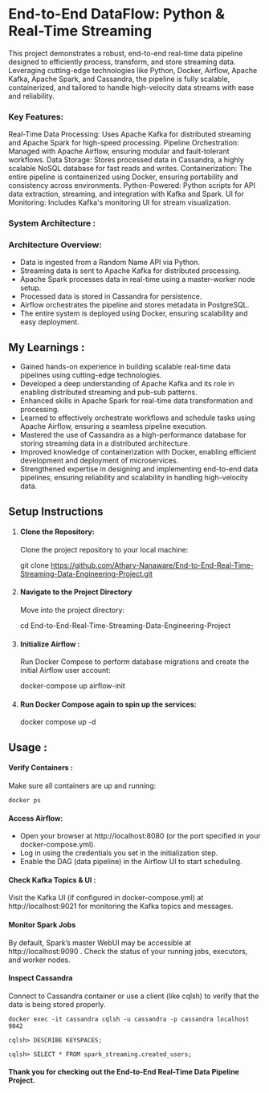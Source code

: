 
# **End-to-End DataFlow: Python & Real-Time Streaming**

This project demonstrates a robust, end-to-end real-time data pipeline designed to efficiently process, transform, 
and store streaming data. Leveraging cutting-edge technologies like Python, Docker, Airflow, Apache Kafka, 
Apache Spark, and Cassandra, the pipeline is fully scalable, containerized, and tailored to handle 
high-velocity data streams with ease and reliability.


### Key Features:

Real-Time Data Processing: Uses Apache Kafka for distributed streaming and Apache Spark for high-speed processing.
Pipeline Orchestration: Managed with Apache Airflow, ensuring modular and fault-tolerant workflows.
Data Storage: Stores processed data in Cassandra, a highly scalable NoSQL database for fast reads and writes.
Containerization: The entire pipeline is containerized using Docker, ensuring portability and consistency across environments.
Python-Powered: Python scripts for API data extraction, streaming, and integration with Kafka and Spark.
UI for Monitoring: Includes Kafka's monitoring UI for stream visualization.

### System Architecture :




### Architecture Overview:

* Data is ingested from a Random Name API via Python.
* Streaming data is sent to Apache Kafka for distributed processing.
* Apache Spark processes data in real-time using a master-worker node setup.
* Processed data is stored in Cassandra for persistence.
* Airflow orchestrates the pipeline and stores metadata in PostgreSQL.
* The entire system is deployed using Docker, ensuring scalability and easy deployment.


## My Learnings :

* Gained hands-on experience in building scalable real-time data pipelines using cutting-edge technologies.
* Developed a deep understanding of Apache Kafka and its role in enabling distributed streaming and pub-sub patterns.
* Enhanced skills in Apache Spark for real-time data transformation and processing.
* Learned to effectively orchestrate workflows and schedule tasks using Apache Airflow, ensuring a seamless pipeline execution.
* Mastered the use of Cassandra as a high-performance database for storing streaming data in a distributed architecture.
* Improved knowledge of containerization with Docker, enabling efficient development and deployment of microservices.
* Strengthened expertise in designing and implementing end-to-end data pipelines, ensuring reliability and scalability in handling high-velocity data.


## Setup Instructions

1. #### Clone the Repository:

   Clone the project repository to your local machine:


    git clone https://github.com/Atharv-Nanaware/End-to-End-Real-Time-Streaming-Data-Engineering-Project.git

2. #### Navigate to the Project Directory

   Move into the project directory:


    cd End-to-End-Real-Time-Streaming-Data-Engineering-Project


3. #### Initialize Airflow :

   Run Docker Compose to perform database migrations and create the initial Airflow user account:


    docker-compose up airflow-init

4. #### Run Docker Compose again to spin up the services:


    docker compose up -d



## Usage :

#### Verify Containers :
  
  Make sure all containers are up and running:


    docker ps

#### Access Airflow:

* Open your browser at http://localhost:8080 (or the port specified in your docker-compose.yml).
* Log in using the credentials you set in the initialization step.
* Enable the DAG (data pipeline) in the Airflow UI to start scheduling.

#### Check Kafka Topics & UI :

Visit the Kafka UI (if configured in docker-compose.yml) at http://localhost:9021 for monitoring the Kafka topics and messages.

#### Monitor Spark Jobs

By default, Spark’s master WebUI may be accessible at http://localhost:9090 .
Check the status of your running jobs, executors, and worker nodes.

#### Inspect Cassandra

Connect to Cassandra container or use a client (like cqlsh) to verify that the data is being stored properly.



    docker exec -it cassandra cqlsh -u cassandra -p cassandra localhost 9042

    cqlsh> DESCRIBE KEYSPACES;

    cqlsh> SELECT * FROM spark_streaming.created_users;


    

#### Thank you for checking out the End-to-End Real-Time Data Pipeline Project.
    